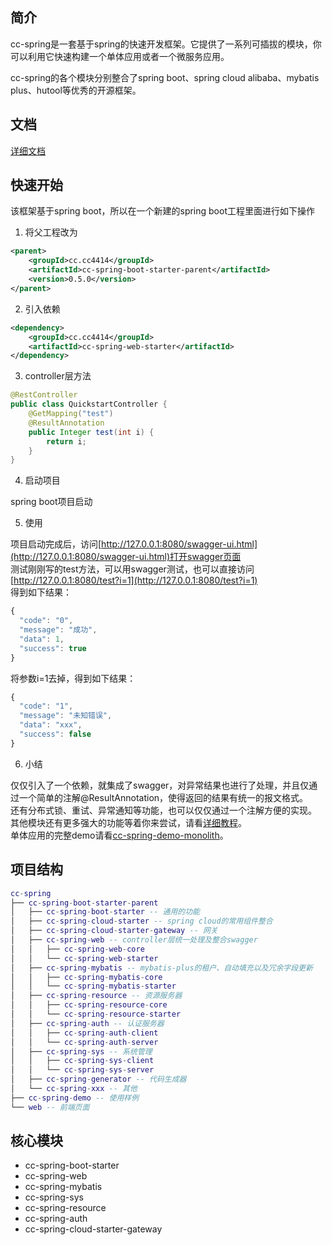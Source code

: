## 简介
cc-spring是一套基于spring的快速开发框架。它提供了一系列可插拔的模块，你可以利用它快速构建一个单体应用或者一个微服务应用。

cc-spring的各个模块分别整合了spring boot、spring cloud alibaba、mybatis plus、hutool等优秀的开源框架。
## 文档
[详细文档](https://cc4414.gitee.io/cc-spring-doc)
## 快速开始
该框架基于spring boot，所以在一个新建的spring boot工程里面进行如下操作

1. 将父工程改为

``` xml
<parent>
    <groupId>cc.cc4414</groupId>
    <artifactId>cc-spring-boot-starter-parent</artifactId>
    <version>0.5.0</version>
</parent>
```

2. 引入依赖

``` xml
<dependency>
    <groupId>cc.cc4414</groupId>
    <artifactId>cc-spring-web-starter</artifactId>
</dependency>
```
3. controller层方法

``` java
@RestController
public class QuickstartController {
    @GetMapping("test")
    @ResultAnnotation
    public Integer test(int i) {
        return i;
    }
}
```

4. 启动项目

spring boot项目启动

5. 使用

项目启动完成后，访问[http://127.0.0.1:8080/swagger-ui.html](http://127.0.0.1:8080/swagger-ui.html)打开swagger页面<br>
测试刚刚写的test方法，可以用swagger测试，也可以直接访问[http://127.0.0.1:8080/test?i=1](http://127.0.0.1:8080/test?i=1)<br>
得到如下结果：
``` js
{
  "code": "0",
  "message": "成功",
  "data": 1,
  "success": true
}
```
将参数i=1去掉，得到如下结果：
``` js
{
  "code": "1",
  "message": "未知错误",
  "data": "xxx",
  "success": false
}
```

6. 小结

仅仅引入了一个依赖，就集成了swagger，对异常结果也进行了处理，并且仅通过一个简单的注解@ResultAnnotation，使得返回的结果有统一的报文格式。<br>
还有分布式锁、重试、异常通知等功能，也可以仅仅通过一个注解方便的实现。<br>
其他模块还有更多强大的功能等着你来尝试，请看[详细教程](https://cc4414.gitee.io/cc-spring-doc)。<br>
单体应用的完整demo请看[cc-spring-demo-monolith](https://gitee.com/cc4414/cc-spring/tree/master/cc-spring-demo/cc-spring-demo-monolith)。
## 项目结构
``` lua
cc-spring
├── cc-spring-boot-starter-parent
│   ├── cc-spring-boot-starter -- 通用的功能
│   ├── cc-spring-cloud-starter -- spring cloud的常用组件整合
│   ├── cc-spring-cloud-starter-gateway -- 网关
│   ├── cc-spring-web -- controller层统一处理及整合swagger
│   │   ├── cc-spring-web-core
│   │   └── cc-spring-web-starter
│   ├── cc-spring-mybatis -- mybatis-plus的租户、自动填充以及冗余字段更新
│   │   ├── cc-spring-mybatis-core
│   │   └── cc-spring-mybatis-starter
│   ├── cc-spring-resource -- 资源服务器
│   │   ├── cc-spring-resource-core
│   │   └── cc-spring-resource-starter
│   ├── cc-spring-auth -- 认证服务器
│   │   ├── cc-spring-auth-client
│   │   └── cc-spring-auth-server
│   ├── cc-spring-sys -- 系统管理
│   │   ├── cc-spring-sys-client
│   │   └── cc-spring-sys-server
│   ├── cc-spring-generator -- 代码生成器
│   └── cc-spring-xxx -- 其他
├── cc-spring-demo -- 使用样例
└── web -- 前端页面
```
## 核心模块
- cc-spring-boot-starter
- cc-spring-web
- cc-spring-mybatis
- cc-spring-sys
- cc-spring-resource
- cc-spring-auth
- cc-spring-cloud-starter-gateway
